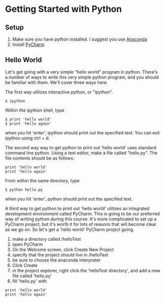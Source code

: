 # Getting Started with Python

## Setup
1. Make sure you have python installed. I suggest you use [Anaconda](https://www.continuum.io/downloads)
2. Install [PyCharm](https://www.jetbrains.com/pycharm/)

## Hello World

Let's get going with a very simple "hello world" program in python. There's a number of ways to write this very simple python program, and you should be familiar with them. We'll cover three ways here. 

The first way utilizes interactive python, or "ipython".

    $ ipython

Within the ipython shell, type

    $ print 'hello world'
    $ print 'hello again'

when you hit 'enter', ipython should print out the specified text. You can exit ipython using ctrl + d.

The second way way to get python to print out 'hello world' uses standard command line python. Using a text editor, make a file called "hello.py". The file contents should be as follows:

```
print 'hello world'
print 'hello again'
```

From within the same directory, type 

    $ python hello.py

when you hit 'enter', python should print out the specified text.

A third way to get python to print out 'hello world' utilizes an integrated development environment called PyCharm. This is going to be our preferred way of writing python during this course. It's more complicated to set up a PyCharm project, but it's worth it for lots of reasons that will become clear as we go on. So let's get a 'hello world' PyCharm project going.

1) make a directory called /helloTest
2) open PyCharm
3) On the Welcome screen, click Create New Project
4) specify that the project should live in /helloTest
5) be sure to choose the anaconda interpreter
6) Click Create
7) in the project explorer, right click the 'helloTest directory', and add a new file called 'hello.py'
8) fill 'hello.py' with 
```
print 'hello world'
print 'hello again'
```





